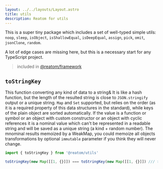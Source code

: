 ```yaml
---
layout: ../../layouts/Layout.astro
title: utils
description: Reatom for utils
---
```


This is a super tiny package which includes a set of well-typed simple utils: `noop`, `sleep`, `isObject`, `isShallowEqual`, `isDeepEqual`, `assign`, `pick`, `omit`, `jsonClone`, `random`.

A lot of edge cases are missing here, but this is a necessary start for any TypeScript project.

> included in [@reatom/framework](/packages/framework)

## `toStringKey`

This function converting any kind of data to a string& It is like a hash function, but the length of the resulted string is close to `JSON.stringify` output or a unique string. `Map` and `Set` supported, but relies on the order (as it is a required property of this data structures in the standard), while keys of the plain object are sorted automatically. If the value is a function or symbol or an object with custom constructor or an object with cyclic references it is a nominal value which can't be represented in a readable string and will be saved as a unique string (a kind + random number). The mnominal results memoized by a WeakMap, you could memoize all objects transformations by optional `immutable` parameter if you think they will never change.

```ts
import { toStringKey } from '@reatom/utils'

toStringKey(new Map([[1, {}]]) === toStringKey(new Map([[1, {}]]) /// true
```
